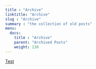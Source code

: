 ```yaml
---
title : "Archive"
linktitle: "Archive"
slug : "Archive"
summary : "the collection of old posts"
menu:
  docs:
    title : "Archive"
    parent: "Archived Posts"
    weight: 130
---
```

[Test](https://positivity-news.github.io/post/test)
